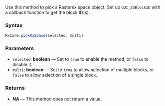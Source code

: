 Use this method to pick a Rasterex space object. Set up `GUI_2DBlockID` with a callback function to get the block ID(s).

### Syntax

```typescript
RxCore.pickRxSpace(selected, multi)
```

### Parameters

- `selected`: **boolean** — Set to `true` to enable the method, or `false` to disable it.
- `multi`: **boolean** — Set to `true` to allow selection of multiple blocks, or `false` to allow selection of a single block.

### Returns

- **NA** — This method does not return a value.